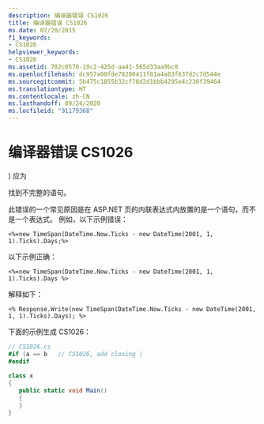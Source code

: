 ```yaml
---
description: 编译器错误 CS1026
title: 编译器错误 CS1026
ms.date: 07/20/2015
f1_keywords:
- CS1026
helpviewer_keywords:
- CS1026
ms.assetid: 782c0570-19c2-425d-aa41-565d33aa9bc0
ms.openlocfilehash: dc957a00fde78200411f81a4a83f637d2c7d544e
ms.sourcegitcommit: 5b475c1855b32cf78d2d1bbb4295e4c236f39464
ms.translationtype: HT
ms.contentlocale: zh-CN
ms.lasthandoff: 09/24/2020
ms.locfileid: "91179368"
---
```

# <a name="compiler-error-cs1026"></a>编译器错误 CS1026

) 应为  
  
 找到不完整的语句。  
  
 此错误的一个常见原因是在 ASP.NET 页的内联表达式内放置的是一个语句，而不是一个表达式。 例如，以下示例错误：  
  
```aspx-csharp  
<%=new TimeSpan(DateTime.Now.Ticks - new DateTime(2001, 1, 1).Ticks).Days;%>  
```  
  
 以下示例正确：  
  
```aspx-csharp  
<%=new TimeSpan(DateTime.Now.Ticks - new DateTime(2001, 1, 1).Ticks).Days %>  
```  
  
 解释如下：  
  
```aspx-csharp  
<% Response.Write(new TimeSpan(DateTime.Now.Ticks - new DateTime(2001, 1, 1).Ticks).Days); %>  
```  
  
 下面的示例生成 CS1026：  
  
```csharp  
// CS1026.cs  
#if (a == b   // CS1026, add closing )  
#endif  
  
class x  
{  
   public static void Main()  
   {  
   }  
}  
```
